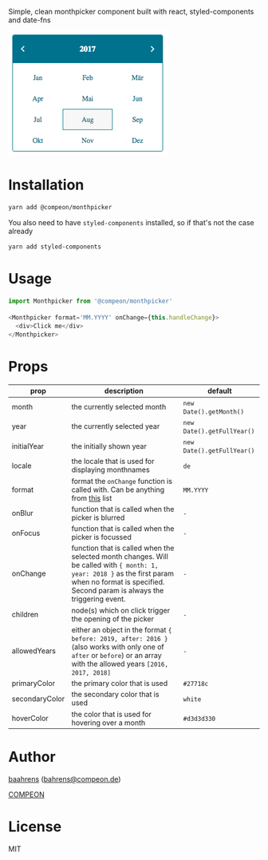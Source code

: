 Simple, clean monthpicker component built with react, styled-components and date-fns

![Screenshot](screenshot.png)

# Installation

```bash
yarn add @compeon/monthpicker
```

You also need to have `styled-components` installed, so if that's not the case already
```bash
yarn add styled-components
```

# Usage

```js
import Monthpicker from '@compeon/monthpicker'

<Monthpicker format='MM.YYYY' onChange={this.handleChange}>
  <div>Click me</div>
</Monthpicker>
```

# Props

prop | description | default
------------ | ------------- | -------------
month | the currently selected month | `new Date().getMonth()`
year | the currently selected year | `new Date().getFullYear()`
initialYear | the initially shown year | `new Date().getFullYear()`
locale | the locale that is used for displaying monthnames | `de`
format | format the `onChange` function is called with. Can be anything from [this](https://date-fns.org/v1.29.0/docs/format) list | `MM.YYYY`
onBlur | function that is called when the picker is blurred | `-`
onFocus | function that is called when the picker is focussed | `-`
onChange | function that is called when the selected month changes. Will be called with `{ month: 1, year: 2018 }` as the first param when no format is specified. Second param is always the triggering event. | `-`
children | node(s) which on click trigger the opening of the picker | `-`
allowedYears | either an object in the format `{ before: 2019, after: 2016 }` (also works with only one of `after` or `before`) or an array with the allowed years `[2016, 2017, 2018]` | `-`
primaryColor | the primary color that is used | `#27718c`
secondaryColor | the secondary color that is used | `white`
hoverColor | the color that is used for hovering over a month | `#d3d3d330`

# Author

[baahrens](https://github.com/baahrens) (bahrens@compeon.de)

[COMPEON](https://compeon.de/)

# License

MIT
